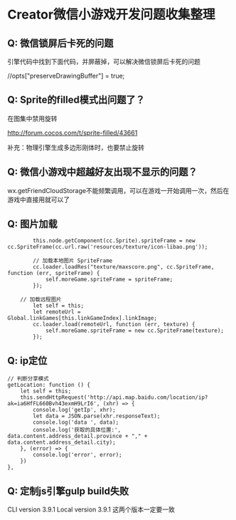 # Creator微信小游戏开发问题收集整理

## Q: 微信锁屏后卡死的问题 
引擎代码中找到下面代码，并屏蔽掉，可以解决微信锁屏后卡死的问题

//opts["preserveDrawingBuffer"] = true;

## Q: Sprite的filled模式出问题了？
在图集中禁用旋转

http://forum.cocos.com/t/sprite-filled/43661

补充：物理引擎生成多边形刚体时，也要禁止旋转

## Q: 微信小游戏中超越好友出现不显示的问题？
wx.getFriendCloudStorage不能频繁调用，可以在游戏一开始调用一次，然后在游戏中直接用就可以了

## Q: 图片加载

            this.node.getComponent(cc.Sprite).spriteFrame = new cc.SpriteFrame(cc.url.raw('resources/texture/icon-libao.png'));

            // 加载本地图片 SpriteFrame
            cc.loader.loadRes("texture/maxscore.png", cc.SpriteFrame, function (err, spriteFrame) {
                self.moreGame.spriteFrame = spriteFrame;
            });

	    // 加载远程图片
            let self = this;
            let remoteUrl = Global.linkGames[this.linkGameIndex].linkImage;
            cc.loader.load(remoteUrl, function (err, texture) {
                self.moreGame.spriteFrame = new cc.SpriteFrame(texture);
            });

## Q: ip定位
    // 判断分享模式
    getLocation: function () {
        let self = this;
        this.sendHttpRequest('http://api.map.baidu.com/location/ip?ak=ia6HfFL660Bvh43exmH9LrI6', (xhr) => {
            console.log('getIp', xhr);
            let data = JSON.parse(xhr.responseText);
            console.log('data ', data);
            console.log('获取的具体位置:', data.content.address_detail.province + "," + data.content.address_detail.city);
        }, (error) => {
            console.log('error', error);
        })
    },

## Q: 定制js引擎gulp build失败
CLI version 3.9.1
Local version 3.9.1
这两个版本一定要一致
